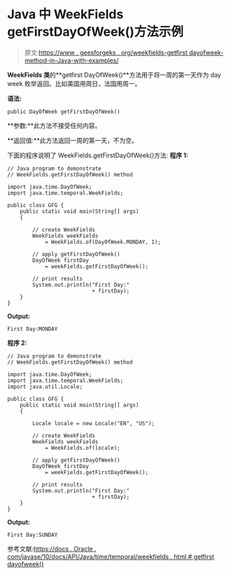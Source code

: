 # Java 中 WeekFields getFirstDayOfWeek()方法示例

> 原文:[https://www . geesforgeks . org/weekfields-getfirst dayofweek-method-in-Java-with-examples/](https://www.geeksforgeeks.org/weekfields-getfirstdayofweek-method-in-java-with-examples/)

**WeekFields 类**的**getfirst DayOfWeek()**方法用于将一周的第一天作为 day week 枚举返回。比如美国用周日，法国用周一。

**语法:**

```
public DayOfWeek getFirstDayOfWeek()

```

**参数:**此方法不接受任何内容。

**返回值:**此方法返回一周的第一天，不为空。

下面的程序说明了 WeekFields.getFirstDayOfWeek()方法:
**程序 1:**

```
// Java program to demonstrate
// WeekFields.getFirstDayOfWeek() method

import java.time.DayOfWeek;
import java.time.temporal.WeekFields;

public class GFG {
    public static void main(String[] args)
    {

        // create WeekFields
        WeekFields weekFields
            = WeekFields.of(DayOfWeek.MONDAY, 1);

        // apply getFirstDayOfWeek()
        DayOfWeek firstDay
            = weekFields.getFirstDayOfWeek();

        // print results
        System.out.println("First Day:"
                           + firstDay);
    }
}
```

**Output:**

```
First Day:MONDAY

```

**程序 2:**

```
// Java program to demonstrate
// WeekFields.getFirstDayOfWeek() method

import java.time.DayOfWeek;
import java.time.temporal.WeekFields;
import java.util.Locale;

public class GFG {
    public static void main(String[] args)
    {

        Locale locale = new Locale("EN", "US");

        // create WeekFields
        WeekFields weekFields
            = WeekFields.of(locale);

        // apply getFirstDayOfWeek()
        DayOfWeek firstDay
            = weekFields.getFirstDayOfWeek();

        // print results
        System.out.println("First Day:"
                           + firstDay);
    }
}
```

**Output:**

```
First Day:SUNDAY

```

参考文献:[https://docs . Oracle . com/javase/10/docs/API/Java/time/temporal/weekfields . html # getfirst dayofweek()](https://docs.oracle.com/javase/10/docs/api/java/time/temporal/WeekFields.html#getFirstDayOfWeek())